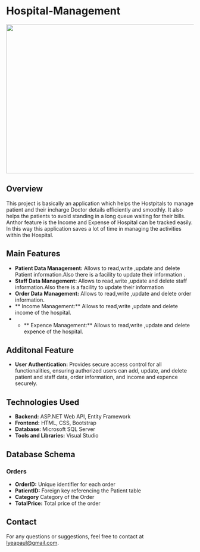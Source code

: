 # Hospital-Management
<img src="https://2.bp.blogspot.com/-XhybS8KcKus/Wjobhn2HqMI/AAAAAAAABKQ/AkRcUSdL1hU9PIkludjTXqFTgdQbasQuACLcBGAs/s400/HM.jpg" height="400" width="1200">

## Overview
This project is basically an application which helps the Hostpitals to manage patient and their incharge Doctor details efficiently and smoothly. It also helps the patients to avoid standing in a long queue waiting for their bills. Anthor feature is the Income and Expense of Hospital can be tracked easily.
In this way this application saves a lot of time in managing the activities within the Hospital.



## Main  Features
- **Patient Data Management:** Allows to read,write ,update and delete Patient information.Also there is a facility to update their information .
- **Staff Data Management:** Allows to read,write ,update and delete staff information.Also there is a facility to update their information 
- **Order Data Management:** Allows to read,write ,update and delete order information.
- ** Income Management:** Allows to read,write ,update and delete income of the hospital.
- - ** Expence Management:** Allows to read,write ,update and delete expence of the hospital.

## Additonal Feature
- **User Authentication:** Provides secure access control for all functionalities, ensuring authorized users can add, update, and delete patient and staff data, order information, and income and expence securely.



## Technologies Used
- **Backend:** ASP.NET Web API, Entity Framework
- **Frontend:** HTML, CSS, Bootstrap
- **Database:** Microsoft SQL Server
- **Tools and Libraries:** Visual Studio



## Database Schema
### Orders
- **OrderID:** Unique identifier for each order
- **PatientID:** Foreign key referencing the Patient table
- **Category** Category of the Order
- **TotalPrice:** Total price of the order




## Contact
For any questions or suggestions, feel free to contact at [lyeapaul@gmail.com](mailto:lyeapaul@gmail.com).
